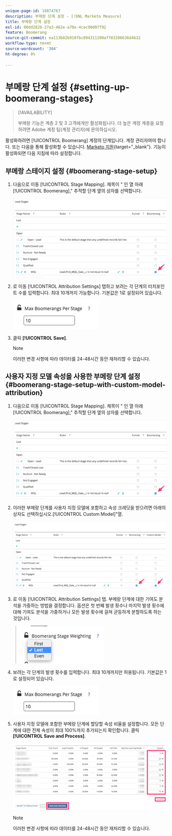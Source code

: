 ```yaml
---
unique-page-id: 18874767
description: 부메랑 단계 설정 - [!DNL Marketo Measure]
title: 부메랑 단계 설정
exl-id: 00dd2826-27a3-462e-a70e-4cec90d07f92
feature: Boomerang
source-git-commit: ea113b02b910fbc894311200aff83286636d4b32
workflow-type: tm+mt
source-wordcount: '304'
ht-degree: 0%

---
```


# 부메랑 단계 설정 {#setting-up-boomerang-stages}

>[!AVAILABILITY]
>
>부메랑 기능은 계층 2 및 3 고객에게만 활성화됩니다. 더 높은 계정 계층을 요청하려면 Adobe 계정 팀(계정 관리자)에 문의하십시오.

활성화하려면 [!UICONTROL Boomerang] 계정의 단계입니다. 계정 관리자여야 합니다. 또는 다음을 통해 활성화할 수 있습니다. [Marketo 지원](https://nation.marketo.com/t5/support/ct-p/Support){target="_blank"}. 기능이 활성화되면 다음 지침에 따라 설정합니다.

## 부메랑 스테이지 설정 {#boomerang-stage-setup}

1. 다음으로 이동 [!UICONTROL Stage Mapping]. 제목이 &quot; 인 열 아래[!UICONTROL Boomerang],&quot; 추적할 단계 옆의 상자를 선택합니다.

   ![](assets/1-2.png)

1. 로 이동 [!UICONTROL Attribution Settings] 탭하고 보려는 각 단계의 터치포인트 수를 입력합니다. 최대 10개까지 가능합니다. 기본값은 1로 설정되어 있습니다.

   ![](assets/2-2.png)

1. 클릭 **[!UICONTROL Save]**.

   >[!NOTE]
   >
   >이러한 변경 사항에 따라 데이터를 24-48시간 동안 재처리할 수 있습니다.

## 사용자 지정 모델 속성을 사용한 부메랑 단계 설정 {#boomerang-stage-setup-with-custom-model-attribution}

1. 다음으로 이동 [!UICONTROL Stage Mapping]. 제목이 &quot; 인 열 아래[!UICONTROL Boomerang],&quot; 추적할 단계 옆의 상자를 선택합니다.

   ![](assets/3-1.png)

1. 이러한 부메랑 단계를 사용자 지정 모델에 포함하고 속성 크레딧을 받으려면 아래의 상자도 선택하십시오.[!UICONTROL Custom Model]&quot;열.

   ![](assets/4-1.png)

1. 로 이동 [!UICONTROL Attribution Settings] 탭. 부메랑 단계에 대한 기여도 분석을 가중하는 방법을 결정합니다. 옵션은 첫 번째 발생 횟수나 마지막 발생 횟수에 대해 기여도 분석을 가중하거나 모든 발생 횟수에 걸쳐 균등하게 분할하도록 하는 것입니다.

   ![](assets/5-1.png)

1. 보려는 각 단계의 발생 횟수를 입력합니다. 최대 10개까지만 허용됩니다. 기본값은 1로 설정되어 있습니다.

   ![](assets/6-1.png)

1. 사용자 지정 모델에 포함한 부메랑 단계에 할당할 속성 비율을 설정합니다. 모든 단계에 대한 전체 속성이 최대 100%까지 추가되는지 확인합니다. 클릭 **[!UICONTROL Save and Process]**.

   ![](assets/7-1.png)

   >[!NOTE]
   >
   >이러한 변경 사항에 따라 데이터를 24-48시간 동안 재처리할 수 있습니다.
